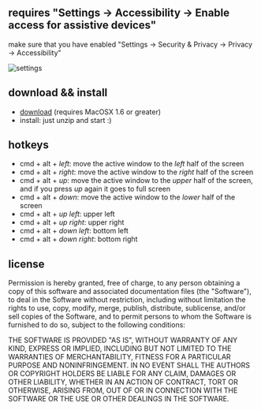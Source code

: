 ## requires "Settings -> Accessibility -> Enable access for assistive devices"

make sure that you have enabled "Settings -> Security & Privacy -> Privacy -> Accessibility"

![settings](https://pasteboard.co/JpoOZhL.png)

## download && install

+ [download](https://github.com/jackdoe/butter/raw/master/binary-macos-10.6/butter.zip) (requires MacOSX 1.6 or greater)
+ install: just unzip and start :)

## hotkeys

+ cmd + alt + *left*: move the active window to the *left* half of the screen
+ cmd + alt + *right*: move the active window to the *right* half of the screen
+ cmd + alt + *up*: move the active window to the *upper* half of the screen, and if you press *up* again it goes to full screen
+ cmd + alt + *down*: move the active window to the *lower* half of the screen
+ cmd + alt + *up left*: upper left 
+ cmd + alt + *up right*: upper right
+ cmd + alt + *down left*: bottom left 
+ cmd + alt + *down right*: bottom right


## license

Permission is hereby granted, free of charge, to any person obtaining a copy
of this software and associated documentation files (the "Software"), to deal
in the Software without restriction, including without limitation the rights
to use, copy, modify, merge, publish, distribute, sublicense, and/or sell
copies of the Software, and to permit persons to whom the Software is
furnished to do so, subject to the following conditions:

THE SOFTWARE IS PROVIDED "AS IS", WITHOUT WARRANTY OF ANY KIND, EXPRESS OR
IMPLIED, INCLUDING BUT NOT LIMITED TO THE WARRANTIES OF MERCHANTABILITY,
FITNESS FOR A PARTICULAR PURPOSE AND NONINFRINGEMENT. IN NO EVENT SHALL THE
AUTHORS OR COPYRIGHT HOLDERS BE LIABLE FOR ANY CLAIM, DAMAGES OR OTHER
LIABILITY, WHETHER IN AN ACTION OF CONTRACT, TORT OR OTHERWISE, ARISING FROM,
OUT OF OR IN CONNECTION WITH THE SOFTWARE OR THE USE OR OTHER DEALINGS IN
THE SOFTWARE.
